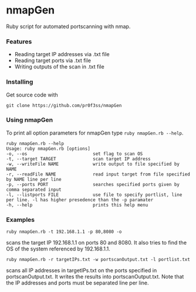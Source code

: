 # nmapGen
Ruby script for automated portscanning with nmap. 

### Features ###
* Reading target IP addresses via .txt file
* Reading target ports via .txt file
* Writing outputs of the scan in .txt file

### Installing ###
Get source code with 

`git clone https://github.com/pr0f3ss/nmapGen`

### Using nmapGen ###
To print all option parameters for nmapGen type `ruby nmapGen.rb --help`. 

    ruby nmapGen.rb --help
    Usage: ruby nmapGen.rb [options]
    -o, --os                         set flag to scan OS
    -t, --target TARGET              scan target IP address
    -w, --writeFile NAME             write output to file specified by NAME
    -r, --readFile NAME              read input target from file specified by NAME line per line
    -p, --ports PORT                 searches specified ports given by comma separated input
    -l, --listports FILE             use file to specify portlist, line per line. -l has higher presedence than the -p paramater
    -h, --help                       prints this help menu

### Examples ###

`ruby nmapGen.rb -t 192.168.1.1 -p 80,8080 -o`

scans the target IP 192.168.1.1 on ports 80 and 8080. It also tries to find the OS of the system referenced by 192.168.1.1.

`ruby nmapGen.rb -r targetIPs.txt -w portscanOutput.txt -l portlist.txt`

scans all IP addresses in targetIPs.txt on the ports specified in portscanOutput.txt. It writes the results into portscanOutput.txt. Note that the IP addresses and ports must be separated line per line.
